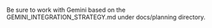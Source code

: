 Be sure to work with Gemini based on the GEMINI_INTEGRATION_STRATEGY.md under docs/planning directory.
